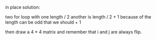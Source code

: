 in place solution:

two for loop with one length / 2 another is length / 2 + 1 because of the length can be odd that we should + 1

then draw a 4 * 4 matrix and remember that i and j are always flip.